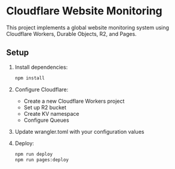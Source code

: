 # Cloudflare Website Monitoring

This project implements a global website monitoring system using Cloudflare Workers, Durable Objects, R2, and Pages.

## Setup

1. Install dependencies:
   ```bash
   npm install
   ```

2. Configure Cloudflare:
   - Create a new Cloudflare Workers project
   - Set up R2 bucket
   - Create KV namespace
   - Configure Queues

3. Update wrangler.toml with your configuration values

4. Deploy:
   ```bash
   npm run deploy
   npm run pages:deploy
   ```
